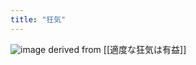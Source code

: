 ```yaml
---
title: "狂気"
---
```


![image](https://gyazo.com/cab4baf5c70561b228cde2b80ab3828f/thumb/1000)
derived from [[適度な狂気は有益]]

